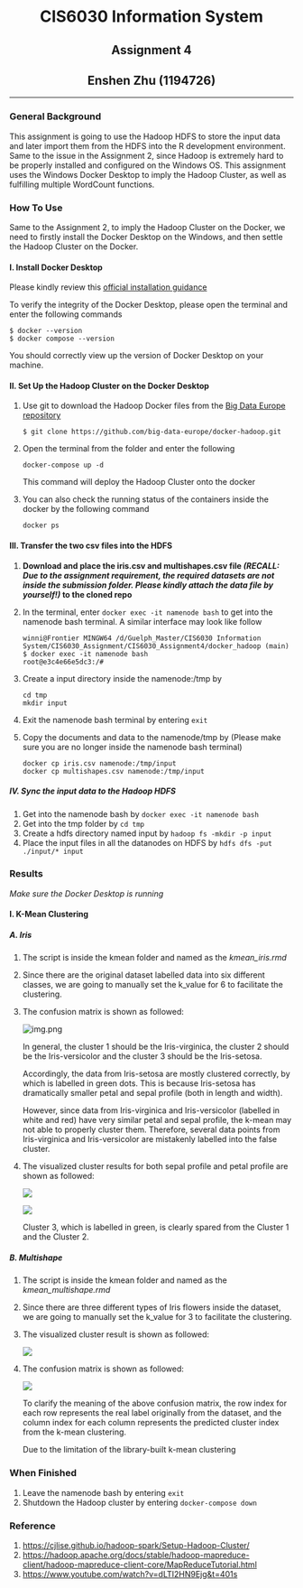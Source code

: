 # <div style="text-align: center;">CIS6030 Information System</div>

## <div style="text-align: center;">Assignment 4</div>

## <div style="text-align: center;"> Enshen Zhu (1194726)</div>

****

### General Background

This assignment is going to use the Hadoop HDFS to store the input data and later import them from the HDFS into the R
development environment. Same to the issue in the Assignment 2, since Hadoop is extremely hard to be properly installed
and configured on the Windows OS. This assignment uses the Windows Docker Desktop to imply the Hadoop Cluster, as well
as fulfilling multiple WordCount functions.

### How To Use

Same to the Assignment 2, to imply the Hadoop Cluster on the Docker, we need to firstly install the Docker Desktop on
the Windows, and then settle the Hadoop Cluster on the Docker.

#### I. Install Docker Desktop

Please kindly review this [official installation guidance](https://docs.docker.com/desktop/install/windows-install/)

To verify the integrity of the Docker Desktop, please open the terminal and enter the following commands

```
$ docker --version
$ docker compose --version
```

You should correctly view up the version of Docker Desktop on your machine.

#### II. Set Up the Hadoop Cluster on the Docker Desktop

1. Use git to download the Hadoop Docker files from
   the [Big Data Europe repository](https://github.com/big-data-europe/docker-hadoop)

   ```$ git clone https://github.com/big-data-europe/docker-hadoop.git```
2. Open the terminal from the folder and enter the following

   ```docker-compose up -d```

   This command will deploy the Hadoop Cluster onto the docker

3. You can also check the running status of the containers inside the docker by the following command

   ```docker ps```

#### III. Transfer the two csv files into the HDFS

1. <b>Download and place the iris.csv and multishapes.csv file <em>(RECALL: Due to the assignment requirement, the
   required datasets are not inside the submission folder. Please kindly attach the data file by yourself!)</em> to the
   cloned repo</b>
2. In the terminal, enter ```docker exec -it namenode bash``` to get into the namenode bash terminal. A similar
   interface may look like follow

   ```
   winni@Frontier MINGW64 /d/Guelph_Master/CIS6030 Information System/CIS6030_Assignment/CIS6030_Assignment4/docker_hadoop (main)
   $ docker exec -it namenode bash
   root@e3c4e66e5dc3:/#
   ```
3. Create a input directory inside the namenode:/tmp by
   ```
   cd tmp
   mkdir input
   ```
4. Exit the namenode bash terminal by entering ```exit```
5. Copy the documents and data to the namenode/tmp by (Please make sure you are no longer inside the namenode bash
   terminal)

   ```
   docker cp iris.csv namenode:/tmp/input
   docker cp multishapes.csv namenode:/tmp/input
   ```

##### IV. Sync the input data to the Hadoop HDFS

1. Get into the namenode bash by  ```docker exec -it namenode bash```
2. Get into the tmp folder by ```cd tmp```
3. Create a hdfs directory named input by ```hadoop fs -mkdir -p input```
4. Place the input files in all the datanodes on HDFS by ```hdfs dfs -put ./input/* input```

### Results

*Make sure the Docker Desktop is running*

#### I. K-Mean Clustering

##### A. Iris

1. The script is inside the kmean folder and named as the *kmean_iris.rmd*
2. Since there are the original dataset labelled data into six different classes, we are going to manually set the
   k_value for 6 to facilitate the clustering.
3. The confusion matrix is shown as followed:

   ![img.png](image_assets/iris_kmean_cm.png)

   In general, the cluster 1 should be the Iris-virginica, the cluster 2 should be the Iris-versicolor and the cluster 3
   should be the Iris-setosa.

   Accordingly, the data from Iris-setosa are mostly clustered correctly, by which is labelled in green dots. This is
   because Iris-setosa has dramatically smaller petal and sepal profile (both in length and width).

   However, since data from Iris-virginica and Iris-versicolor (labelled in white and red) have very similar petal and
   sepal profile, the k-mean may not able to properly cluster them. Therefore, several data points from Iris-virginica
   and Iris-versicolor are mistakenly labelled into the false cluster.

4. The visualized cluster results for both sepal profile and petal profile are shown as followed:

   ![](image_assets/iris_kmean_sepal.png)

   ![](image_assets/iris_kmean_petal.png)

   Cluster 3, which is labelled in green, is clearly spared from the Cluster 1 and the Cluster 2.

##### B. Multishape

1. The script is inside the kmean folder and named as the *kmean_multishape.rmd*
2. Since there are three different types of Iris flowers inside the dataset, we are going to manually set the k_value
   for 3 to facilitate the clustering.

3. The visualized cluster result is shown as followed:

   ![](image_assets/multishape_kmean.png)

4. The confusion matrix is shown as followed:

   ![](image_assets/iris_multishape_cm.png)

   To clarify the meaning of the above confusion matrix, the row index for each row represents the real label originally
   from the dataset, and the column index for each column represents the predicted cluster index from the k-mean
   clustering.

   Due to the limitation of the library-built k-mean clustering


### When Finished

1. Leave the namenode bash by entering ```exit```
2. Shutdown the Hadoop cluster by entering ```docker-compose down```

### Reference

1. https://cjlise.github.io/hadoop-spark/Setup-Hadoop-Cluster/
2. https://hadoop.apache.org/docs/stable/hadoop-mapreduce-client/hadoop-mapreduce-client-core/MapReduceTutorial.html
3. https://www.youtube.com/watch?v=dLTI2HN9Ejg&t=401s